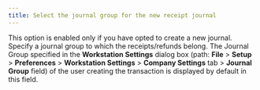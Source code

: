 ```yaml
---
title: Select the journal group for the new receipt journal
---
```



This option is enabled only if you have opted to create a new journal. Specify a journal group to which the receipts/refunds belong. The Journal Group specified in the **Workstation Settings** dialog box (path: **File** > **Setup** > **Preferences** > **Workstation Settings** > **Company Settings** tab > **Journal** **Group** field) of the user creating the transaction is displayed by default in this field.
